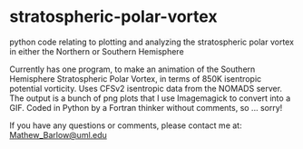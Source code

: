# stratospheric-polar-vortex
python code relating to plotting and analyzing the stratospheric polar vortex in either the Northern or Southern Hemisphere

Currently has one program, to make an animation of the Southern Hemisphere Stratospheric Polar Vortex, in terms of 850K isentropic potential vorticity. Uses CFSv2 isentropic data from the NOMADS server.  The output is a bunch of png plots that I use Imagemagick to convert into a GIF. Coded in Python by a Fortran thinker without comments, so ... sorry!

If you have any questions or comments, please contact me at: Mathew_Barlow@uml.edu

